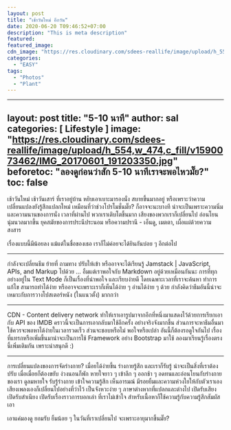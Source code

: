 ```yaml
---
layout: post
title: "เช้าวันใหม่ อีกวัน"
date: 2020-06-20 T09:46:52+07:00
description: "This is meta description"
featured:
featured_image:
cdn_image: "https://res.cloudinary.com/sdees-reallife/image/upload/h_554,w_474,c_fill/v1569159407/IMG_9083.jpg"
categories:
  - "EASY"
tags:
  - "Photos"
  - "Plant"
---
```

---
layout: post
title: "5-10 นาที"
author: sal
categories: [ Lifestyle ]
image: "https://res.cloudinary.com/sdees-reallife/image/upload/h_554,w_474,c_fill/v1590073462/IMG_20170601_191203350.jpg"
beforetoc: "ลองดูก่อนว่าสัก 5-10 นาทีเราจะพอไหวมั๊ย?"
toc: false
---
เช้าวันใหม่ เช้าวันเสาร์ ที่เราอยู่บ้าน หยิบเอาเบาะมารองนั่ง สบายขึ้นมากอยู่ หรือเพราะว่าความเปลี่ยนแปลงยังรู้สึกแปลกใหม่ เหมือนที่ว่าช่วงโปรโมชั่นมั๊ย? ก็อาจจะนะบางที น่าจะเป็นเพราะความนิ่มและความนานของการนั่ง เวลาที่ผ่านไป พวกเราเติบโตขึ้นมาก เสียงของพวกเราก็เปลี่ยนไป อ่อนโยน นุ่มนวลมากขึ้น ยุคสมัยของการประนีประนอม หรือความปรานี - เอ็นดู, เมตตา, เผื่อแผ่ด้วยความสงสาร

เรื่องแบบนี้มีน้อยลง แม้แต่ในชื่อของเธอ เราก็ไม่ค่อยจะได้ยินกันบ่อย ๆ อีกต่อไป

---

กำลังจะเปลี่ยนธีม ย้ายที่ ถามทาง ปรับให้เข้า หรืออาจจะได้เรียนรู้ Jamstack | JavaScript, APIs, and Markup ไปด้วย ... อืมแต่เราพอใจกับ Markdown อยู่ด้วยเหมือนกันนะ การที่ทุกอย่างอยู่ใน Text Mode ก็เป็นเรื่องที่น่าพอใจ และเรียบง่ายดี โดยเฉพาะเวลาที่เราจะค้นหา ทำการแก้ไข สามารถทำได้ง่าย หรืออาจจะเพราะเราก็เห็นได้ง่าย ๆ อ่านได้ง่าย ๆ ด้วย กำลังคิดว่าธีมอันนี้น่าจะเหมาะกับการวางโปสเตอร์หนัง (ในแนวตั้ง) มากกว่า

---

CDN - Content delivery network ทำให้เราเอารูปมาจากอีกที่หนึ่งมาแสดงไว้ด้วยการเรียกเอากับ API ของ IMDB คราวนี้จะเป็นการเอากลับมาใช้อีกครั้ง อย่างจริงจังมากขึ้น ส่วนการจะหาธีมอื่นมาใช้ควรจะพอหาได้ง่ายในเวลารวดเร็ว ส่วนจะชอบหรือไม่ พอใจหรือเปล่า อันนี้ก็ต้องรอดูใจกันไป เรื่องที่แทรกหรือเพิ่มขึ้นมาน่าจะเป็นการใช้ Framework อย่าง Bootstrap มาใช้ ลองมาเรียนรู้เรื่องตรงนี้เพิ่มเติมกัน เพราะน่าสนุกดี :)

---

การเปลี่ยนแปลงของการจัดร่างกาย? เมื่อยได้ง่ายขึ้น ร่างกายรู้สึก และเราก็รับรู้ น่าจะเป็นสิ่งที่เราต้องปรับ เมื่อเมื่อยก็ต้องขยับ ง่วงนอนก็พัก หายใจยาว ๆ เข้าลึก ๆ ออกช้า ๆ อดทนและอ่อนโยนกับร่างกายของเรา ดูลมหายใจ รับรู้ร่างกาย เข้าใจความรู้สึก เห็นอารมณ์ มีรอยยิ้มและความห่วงใยให้กับตัวเราเอง เสียงเพลงเองก็เปลี่ยนไปอย่างที่ว่าไว้ เป็นจังหวะง่าย ๆ ภาษาต่างหากที่แปลกและต่างไป เปิดรับเสียง เปิดรับสำเนียง เปิดรับเรื่องราวการบอกเล่า ที่เราไม่เข้าใจ สำหรับเนื้อหาก็ใช้ความรู้กับความรู้สึกสัมผัสเอา

เอาแค่มองดู ยอมรับ ยิ้มน้อย ๆ ในวันที่เราเปลี่ยนไป จะเพราะอายุมากขึ้นมั๊ย?
